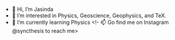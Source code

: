- 👋 Hi, I’m Jasinda
- 👀 I’m interested in Physics, Geoscience, Geophysics, and TeX.
- 🌱 I’m currently learning Physics
<!- 📫 Go find me on Instagram @syncthesis to reach me>


<!--- 💞️ I’m looking to collaborate on ... >
<!---
jasindaw/jasindaw is a ✨ special ✨ repository because its `README.md` (this file) appears on your GitHub profile.
You can click the Preview link to take a look at your changes.
--->
